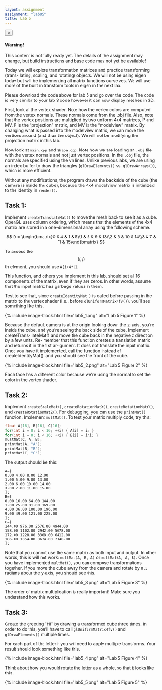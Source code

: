 ```yaml
---
layout: assignment
assignment: "lab05"
title: Lab 5
---
```


<div class="alert alert-dismissible alert-danger">
  <button type="button" class="close" data-dismiss="alert">&times;</button>
  <h4>Warning!</h4>
  <p>
    This content is not fully ready yet.
    The details of the assignment may change, but build instructions and base code may not yet be available!
  </p>
</div>

Today we will explore transformation matrices and practice transforming (trans-
lating, scaling, and rotating) objects. We will not be using eigen today but will be
implementing all matrix functions ourselves. We will use more of the built in
transform tools in eigen in the next lab.

Please download the code above for lab 5 and go over the code. The
code is very similar to your lab 3 code however it can now display meshes in 3D.

First, look at the vertex shader. Note how the vertex colors are computed from
the vertex normals. These normals come from the .obj file. Also, note that the
vertex positions are multiplied by two uniform 4x4 matrices, P and MV. P is the
“projection” matrix, and MV is the “modelview” matrix. By changing what is
passed into the modelview matrix, we can move the vertices around (and thus
the object). We will not be modifying the projection matrix in this lab.

Now look at `main.cpp` and `Shape.cpp`. Note how we are loading an `.obj` file with
the vertex normals and not just vertex positions. In the `.obj` file, the normals are
specified using the vn lines. Unlike previous labs, we are using an index buffer to
draw the triangles (`glDrawElements()` vs. `glDrawArrays()`), which is more efficient.

Without any modifications, the program draws the backside of the cube (the
camera is inside the cube), because the 4x4 modelview matrix is initialized to the
identity in `render()`.

## Task 1:

Implement `createTranslateMat()` to move the mesh back to see it as a cube.
OpenGL uses column ordering, which means that the elements of the 4x4 matrix
are stored in a one-dimensional array using the following scheme.


$$ D = \begin{bmatrix}0 & 4 & 1 & 5\\1 & 5 & 9 & 13\\2 & 6 & 10 & 14\\3 & 7 & 11 & 15\end{bmatrix} $$

To access the $$ (i,j) $$ th element, you should use `A[i+4*j]`.

This function, and others you implement in this lab, should set all 16 components
of the matrix, even if they are zeros. In other words, assume that the input matrix
has garbage values in them.

Test to see that, since `createIdentityMat()` is called before passing in the matrix to
the vertex shader (i.e., before `glUniformMatrix4fv()`), you’ll see something like
this.


{% include image-block.html file="lab5_1.png" alt="Lab 5 Figure 1" %}


Because the default camera is at the origin looking down the z-axis, you’re inside
the cube, and you’re seeing the back side of the cube. Implement createTrans-
lateMat() and move the cube back in the negative z direction by a few units. Re-
member that this function creates a translation matrix and returns it in the 1 st ar-
gument. It does not translate the input matrix. Once you have it implemented, call
the function instead of createIdentityMat(), and you should see the front of the
cube.

{% include image-block.html file="lab5_2.png" alt="Lab 5 Figure 2" %}

Each face has a different color because we’re using the normal to set the color in
the vertex shader.



## Task 2:

Implement `createScaleMat()`, `createRotationMatX()`, `createRotationMatY()`, and
`createRotationMatZ()`. For debugging, you can use the `printMat()` function.
Implement `multMat()`.
To test your matrix multiply code, try this:

```cpp
float A[16], B[16], C[16];
for(int i = 0; i < 16; ++i) { A[i] = i; }
for(int i = 0; i < 16; ++i) { B[i] = i*i; }
multMat(C, A, B);
printMat(A, "A");
printMat(B, "B");
printMat(C, "C");
```

The output should be this:

```
A=[
0.00 4.00 8.00 12.00
1.00 5.00 9.00 13.00
2.00 6.00 10.00 14.00
3.00 7.00 11.00 15.00
];
B=[
0.00 16.00 64.00 144.00
1.00 25.00 81.00 169.00
4.00 36.00 100.00 196.00
9.00 49.00 121.00 225.00
];
C=[
144.00 976.00 2576.00 4944.00
158.00 1102.00 2942.00 5678.00
172.00 1228.00 3308.00 6412.00
186.00 1354.00 3674.00 7146.00
];
```

Note that you cannot use the same matrix as both input and output.
In other words, this is will not work: `multMat(A, B, A)` or `multMat(A, A, B)`.
Once you have implemented `multMat()`, you can compose transformations together.
If you move the cube away from the camera and rotate by `0.5` radians about the y-axis, you should see this.

{% include image-block.html file="lab5_3.png" alt="Lab 5 Figure 3" %}

The order of matrix multiplication is really important!
Make sure you understand how this works.



## Task 3:

Create the greeting "Hi" by drawing a transformed cube three times.
In order to do this, you’ll have to call `glUniformMatrix4fv()` and `glDrawElements()` multiple times.

For each part of the letter `H` you will need to apply multiple transforms.
Your result should look something like this.

{% include image-block.html file="lab5_4.png" alt="Lab 5 Figure 4" %}

Think about how you would rotate the letter as a whole, so that it looks like this.

{% include image-block.html file="lab5_5.png" alt="Lab 5 Figure 5" %}

